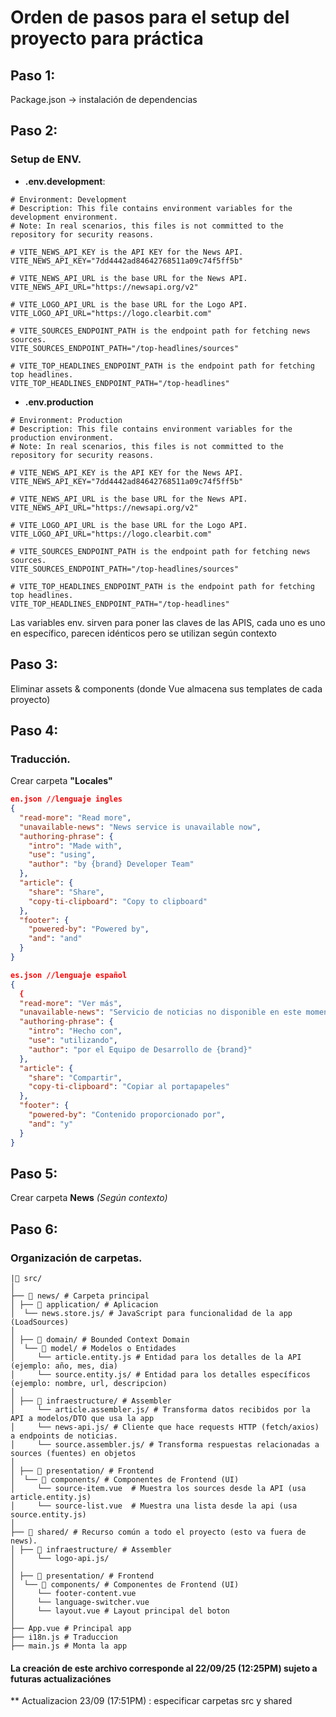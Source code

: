 # Orden de pasos para el setup del proyecto para práctica

## Paso 1:

Package.json -> instalación de dependencias

## Paso 2:

### Setup de ENV.

- **.env.development**: 

```
# Environment: Development
# Description: This file contains environment variables for the development environment.
# Note: In real scenarios, this files is not committed to the repository for security reasons.

# VITE_NEWS_API_KEY is the API KEY for the News API.
VITE_NEWS_API_KEY="7dd4442ad84642768511a09c74f5ff5b"

# VITE_NEWS_API_URL is the base URL for the News API.
VITE_NEWS_API_URL="https://newsapi.org/v2"

# VITE_LOGO_API_URL is the base URL for the Logo API.
VITE_LOGO_API_URL="https://logo.clearbit.com"

# VITE_SOURCES_ENDPOINT_PATH is the endpoint path for fetching news sources.
VITE_SOURCES_ENDPOINT_PATH="/top-headlines/sources"

# VITE_TOP_HEADLINES_ENDPOINT_PATH is the endpoint path for fetching top headlines.
VITE_TOP_HEADLINES_ENDPOINT_PATH="/top-headlines"
```

- **.env.production**

```
# Environment: Production
# Description: This file contains environment variables for the production environment.
# Note: In real scenarios, this files is not committed to the repository for security reasons.

# VITE_NEWS_API_KEY is the API KEY for the News API.
VITE_NEWS_API_KEY="7dd4442ad84642768511a09c74f5ff5b"

# VITE_NEWS_API_URL is the base URL for the News API.
VITE_NEWS_API_URL="https://newsapi.org/v2"

# VITE_LOGO_API_URL is the base URL for the Logo API.
VITE_LOGO_API_URL="https://logo.clearbit.com"

# VITE_SOURCES_ENDPOINT_PATH is the endpoint path for fetching news sources.
VITE_SOURCES_ENDPOINT_PATH="/top-headlines/sources"

# VITE_TOP_HEADLINES_ENDPOINT_PATH is the endpoint path for fetching top headlines.
VITE_TOP_HEADLINES_ENDPOINT_PATH="/top-headlines"
```

Las variables env. sirven para poner las claves de las APIS, cada uno es uno en específico, parecen idénticos pero se utilizan según contexto


## Paso 3:

Eliminar assets & components (donde Vue almacena sus templates de cada proyecto)

## Paso 4:

### Traducción.

Crear carpeta **"Locales"**

```json
en.json //lenguaje ingles
{
  "read-more": "Read more",
  "unavailable-news": "News service is unavailable now",
  "authoring-phrase": {
    "intro": "Made with",
    "use": "using",
    "author": "by {brand} Developer Team"
  },
  "article": {
    "share": "Share",
    "copy-ti-clipboard": "Copy to clipboard"
  },
  "footer": {
    "powered-by": "Powered by",
    "and": "and"
  }
}

es.json //lenguaje español
{
  {
  "read-more": "Ver más",
  "unavailable-news": "Servicio de noticias no disponible en este momento.",
  "authoring-phrase": {
    "intro": "Hecho con",
    "use": "utilizando",
    "author": "por el Equipo de Desarrollo de {brand}"
  },
  "article": {
    "share": "Compartir",
    "copy-ti-clipboard": "Copiar al portapapeles"
  },
  "footer": {
    "powered-by": "Contenido proporcionado por",
    "and": "y"
  }
}
```

## Paso 5:

Crear carpeta **News** *(Según contexto)*

## Paso 6:

### Organización de carpetas.

```
|📂 src/
│
├── 📂 news/ # Carpeta principal 
│ ├── 📂 application/ # Aplicacion
│  └── news.store.js/ # JavaScript para funcionalidad de la app (LoadSources) 
│
│ ├── 📂 domain/ # Bounded Context Domain
│  └── 📂 model/ # Modelos o Entidades
│     └── article.entity.js # Entidad para los detalles de la API (ejemplo: año, mes, dia)
│     └── source.entity.js/ # Entidad para los detalles específicos (ejemplo: nombre, url, descripcion)
│ 
│ ├── 📂 infraestructure/ # Assembler
│     └── article.assembler.js/ # Transforma datos recibidos por la API a modelos/DTO que usa la app
│     └── news-api.js/ # Cliente que hace requests HTTP (fetch/axios) a endpoints de noticias. 
│     └── source.assembler.js/ # Transforma respuestas relacionadas a sources (fuentes) en objetos 
│
│ ├── 📂 presentation/ # Frontend
│  └── 📂 components/ # Componentes de Frontend (UI)
│     └── source-item.vue  # Muestra los sources desde la API (usa article.entity.js)
│     └── source-list.vue  # Muestra una lista desde la api (usa source.entity.js)
│
├── 📂 shared/ # Recurso común a todo el proyecto (esto va fuera de news).
│ ├── 📂 infraestructure/ # Assembler
│     └── logo-api.js/ 
│
│ ├── 📂 presentation/ # Frontend
│  └── 📂 components/ # Componentes de Frontend (UI)
│     └── footer-content.vue 
│     └── language-switcher.vue 
│     └── layout.vue # Layout principal del boton
│
├── App.vue # Principal app
├── i18n.js # Traduccion 
├── main.js # Monta la app

```

#### La creación de este archivo corresponde al 22/09/25 (12:25PM) sujeto a futuras actualizaciónes
** Actualizacion 23/09 (17:51PM) : especificar carpetas src y shared
